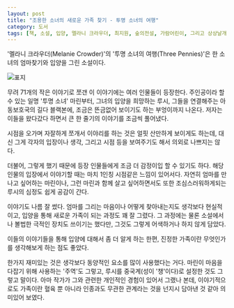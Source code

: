 ```yaml
---
layout: post
title: "조용한 소녀의 새로운 가족 찾기 - 투명 소녀의 여행"
category: 도서
tags: [책, 소설, 입양, 멜라니 크라우더, 최지원, 숲의전설, 가람어린이, 그리고 상상날개, 서평]
---
```


'멜라니 크라우더(Melanie Crowder)'의
'투명 소녀의 여행(Three Pennies)'은
한 소녀의 엄마찾기와 입양을 그린 소설이다.

![표지](https://lh3.googleusercontent.com/gzegj-PVIUuMGn6HfuU2MoIHiJwSDPrnFWxilaUAAaI0d1hipDwR0q5eThasOdORbPXS8ygrFFdD3A=s480)

무려 71개의 작은 이야기로 쪼갠 이 이야기에는
여러 인물들이 등장한다.
주인공이라 할 수 있는 일명 '투명 소녀' 마린부터,
그녀의 입양을 희망하는 루시,
그들을 연결해주는 아동보호국의 길다 블랙본에,
조금은 뜬금없어 보이기도 하는 부엉이까지 나온다.
저자는 이들을 왔다갔다 하면서
큰 한 줄기의 이야기를 조금씩 풀어냈다.

시점을 오가며 자잘하게 쪼개서 이야리를 하는 것은 얼핏 산만하게 보이게도 하는데,
대신 그게 각자의 입장이나 생각, 그리고 시점 등을 보여주기도 해서 의외로 나쁘지는 않다.

더불어, 그렇게 했기 때문에 등장 인물들에게 조금 더 감정이입 할 수 있기도 하다.
해당 인물의 입장에서 이야기할 때는 마치 1인칭 시점같은 느낌이 있어서다.
자연히 엄마를 만나고 싶어하는 마린이나,
그런 마린과 함께 살고 싶어하면서도 또한 조심스러워하게되는 루시의 심정도 쉽게 공감이 간다.

이야기도 나름 잘 썼다.
엄마를 그리는 마음이나 어떻게 찾아내는지도 생각보다 현실적이고,
입양을 통해 새로운 가족이 되는 과정도 꽤 잘 그렸다.
그 과정에는 물론 소설에서나 볼법한 극적인 장치도 쓰이기는 했다만,
그것도 그렇게 어색하거나 하지 않게 담았다.

이들의 이야기들을 통해 입양에 대해서 좀 더 알게 하는 한편,
진정한 가족이란 무엇인가를 생각해보게 하는 점도 좋았다.

한가지 재미있는 것은 생각보다 동양적인 요소를 많이 사용했다는 거다.
마린이 마음을 다잡기 위해 사용하는 '주역'도 그렇고,
루시를 중국계(성이 '챙'이다)로 설정한 것도 그렇고 말이다.
아마 작가가 그와 관련한 개인적인 경험이 있어서 그랬나 본데,
이야기적으로도 가족이란 혈육 뿐 아니라 인종과도 무관한 관계라는 것을 넌지시 담아낸 것 같아 의미있어 보였다.
